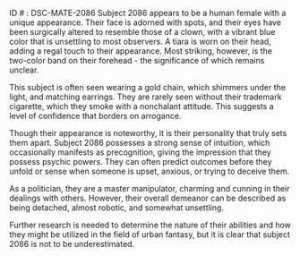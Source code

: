 ID # : DSC-MATE-2086
Subject 2086 appears to be a human female with a unique appearance. Their face is adorned with spots, and their eyes have been surgically altered to resemble those of a clown, with a vibrant blue color that is unsettling to most observers. A tiara is worn on their head, adding a regal touch to their appearance. Most striking, however, is the two-color band on their forehead - the significance of which remains unclear.

This subject is often seen wearing a gold chain, which shimmers under the light, and matching earrings. They are rarely seen without their trademark cigarette, which they smoke with a nonchalant attitude. This suggests a level of confidence that borders on arrogance.

Though their appearance is noteworthy, it is their personality that truly sets them apart. Subject 2086 possesses a strong sense of intuition, which occasionally manifests as precognition, giving the impression that they possess psychic powers. They can often predict outcomes before they unfold or sense when someone is upset, anxious, or trying to deceive them.

As a politician, they are a master manipulator, charming and cunning in their dealings with others. However, their overall demeanor can be described as being detached, almost robotic, and somewhat unsettling.

Further research is needed to determine the nature of their abilities and how they might be utilized in the field of urban fantasy, but it is clear that subject 2086 is not to be underestimated.